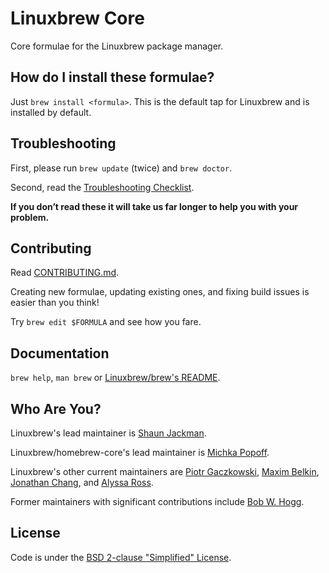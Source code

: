 # Linuxbrew Core
Core formulae for the Linuxbrew package manager.

## How do I install these formulae?
Just `brew install <formula>`. This is the default tap for Linuxbrew and is installed by default.

## Troubleshooting
First, please run `brew update` (twice) and `brew doctor`.

Second, read the [Troubleshooting Checklist](https://docs.brew.sh/Troubleshooting.html).

**If you don’t read these it will take us far longer to help you with your problem.**

## Contributing
Read [CONTRIBUTING.md](/CONTRIBUTING.md).

Creating new formulae, updating existing ones, and fixing build issues is easier than you think!

Try `brew edit $FORMULA` and see how you fare.

## Documentation
`brew help`, `man brew` or [Linuxbrew/brew's README](https://github.com/Linuxbrew/brew#linuxbrew).

## Who Are You?

Linuxbrew's lead maintainer is [Shaun Jackman](http://sjackman.ca).

Linuxbrew/homebrew-core's lead maintainer is [Michka Popoff](https://github.com/iMichka).

Linuxbrew's other current maintainers are [Piotr Gaczkowski](https://github.com/DoomHammer), [Maxim Belkin](https://github.com/maxim-belkin), [Jonathan Chang](https://github.com/jonchang), and [Alyssa Ross](https://github.com/alyssais).

Former maintainers with significant contributions include [Bob W. Hogg](https://github.com/rwhogg).

## License
Code is under the [BSD 2-clause "Simplified" License](https://github.com/Linuxbrew/homebrew-core/blob/master/LICENSE.txt).
